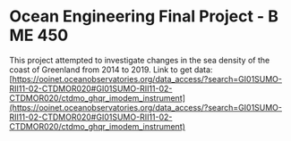 # Ocean Engineering Final Project - B ME 450
This project attempted to investigate changes in the sea density of the coast of Greenland from 2014 to 2019.
Link to get data: [https://ooinet.oceanobservatories.org/data_access/?search=GI01SUMO-RII11-02-CTDMOR020#GI01SUMO-RII11-02-CTDMOR020/ctdmo_ghqr_imodem_instrument](https://ooinet.oceanobservatories.org/data_access/?search=GI01SUMO-RII11-02-CTDMOR020#GI01SUMO-RII11-02-CTDMOR020/ctdmo_ghqr_imodem_instrument)
